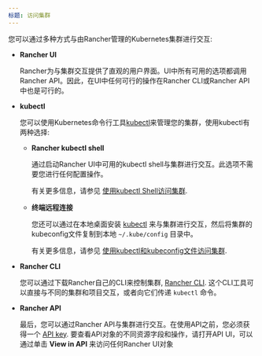 ```yaml
---
标题: 访问集群
---
```


您可以通过多种方式与由Rancher管理的Kubernetes集群进行交互:

- **Rancher UI**

  Rancher为与集群交互提供了直观的用户界面。UI中所有可用的选项都调用Rancher API。因此，在UI中任何可行的操作在Rancher CLI或Rancher API中也是可行的。

- **kubectl**

  您可以使用Kubernetes命令行工具[kubectl](https://kubernetes.io/docs/reference/kubectl/overview/)来管理您的集群，使用kubectl有两种选择:

  - **Rancher kubectl shell**

    通过启动Rancher UI中可用的kubectl shell与集群进行交互。此选项不需要您进行任何配置操作。

    有关更多信息，请参见 [使用kubectl Shell访问集群](/docs/k8s-in-rancher/kubectl/#accessing-clusters-with-kubectl-shell).

  - **终端远程连接**

    您还可以通过在本地桌面安装 [kubectl](https://kubernetes.io/docs/tasks/tools/install-kubectl/) 来与集群进行交互，然后将集群的kubeconfig文件复制到本地 `~/.kube/config` 目录中。

    有关更多信息，请参见 [使用kubectl和kubeconfig文件访问集群](/docs/k8s-in-rancher/kubectl/#accessing-clusters-with-kubectl-and-a-kubeconfig-file).

- **Rancher CLI**

  您可以通过下载Rancher自己的CLI来控制集群, [Rancher CLI](/docs/cli/). 这个CLI工具可以直接与不同的集群和项目交互，或者向它们传递 `kubectl` 命令。

- **Rancher API**

  最后，您可以通过Rancher API与集群进行交互。在使用API之前，您必须获得一个 [API key](/docs/user-settings/api-keys/). 要查看API对象的不同资源字段和操作，请打开API UI，可以通过单击 **View in API** 来访问任何Rancher UI对象
